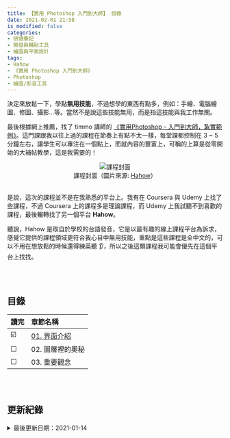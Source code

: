 ```yaml
---
title: 【實用 Photoshop 入門到大師】 目錄
date: 2021-02-01 21:58
is_modified: false
categories:
- 研讀筆記
- 開發與輔助工具
- 繪圖與平面設計
tags:
- Hahow
- 《實用 Photoshop 入門到大師》
- Photoshop
- 繪圖/影音工具
--- 
```


決定來放鬆一下，學點**無用技能**，不過想學的東西有點多，例如：手繪、電腦繪圖、修圖、攝影...等。當然不是說這些技能無用，而是指這技能與我工作無關。

<!--more-->
  
最後根據網上推薦，找了 timmo 講師的 [《實用Photoshop - 入門到大師，紮實範例》](https://hahow.in/courses/5b26587f67ff51001e25cf0a/discussions?item=5b34d80791606b001eb9d6e5)。這門課跟我以往上過的課程在節奏上有點不太一樣，每堂課都控制在 3 ~ 5 分鐘左右，讓學生可以專注在一個點上，而就內容的豐富上，可稱的上算是從零開始的大補帖教學，這是我需要的！

<center> <img src="https://i.imgur.com/JceOmAi.png" alt="課程封面"></center>
<center class="imgtext">課程封面（圖片來源: <a href="https://hahow.in/courses/5b26587f67ff51001e25cf0a/discussions"  class="imgtext">Hahow</a>）</center>
<br>

是說，這次的課程並不是在我熟悉的平台上。我有在 Coursera 與 Udemy 上找了些課程，不過 Coursera 上的課程多是理論課程，而 Udemy 上我試聽不到喜歡的課程，最後輾轉找了另一個平台 **Hahow**。

聽說，Hahow 是取自於學校的台語發音，它是以<span class="highlighting">最有趣的線上課程平台</span>為訴求，感覺它提供的課程領域更符合我心目中無用技能，重點是這些課程是全中文的，可以不用在想放鬆的時候還得練英聽 :ear:，所以之後這類課程我可能會優先在這個平台上找找。

<br><br> 

## 目錄

| 讀完 | 章節名稱                                                                       |
| ---- |:------------------------------------------------------------------------------ |
| ☑️  | [01. 界面介紹](/Practical-Photoshop-from-Beginner-to-Master-01) |
| ☐   | 02. 圖層裡的奧秘                                                            |
| ☐   | 03. 重要觀念 |

<br><br> 

## 更新紀錄
<details>
  <summary>最後更新日期：2021-01-14</summary>
  <ul class="timestamp">
    　<li>2021-01-14 更新第一章連結</li>
    　<li>2020-12-13 起稿</li>
  </ul>
</details>
